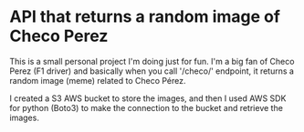 # API that returns a random image of Checo Perez

This is a small personal project I'm doing just for fun. I'm a big fan of Checo Perez (F1 driver) and basically when you call '/checo/' endpoint, it returns a random image (meme) related to Checo Pérez.

I created a S3 AWS bucket to store the images, and then I used AWS SDK for python (Boto3) to make the connection to the bucket and retrieve the images.

